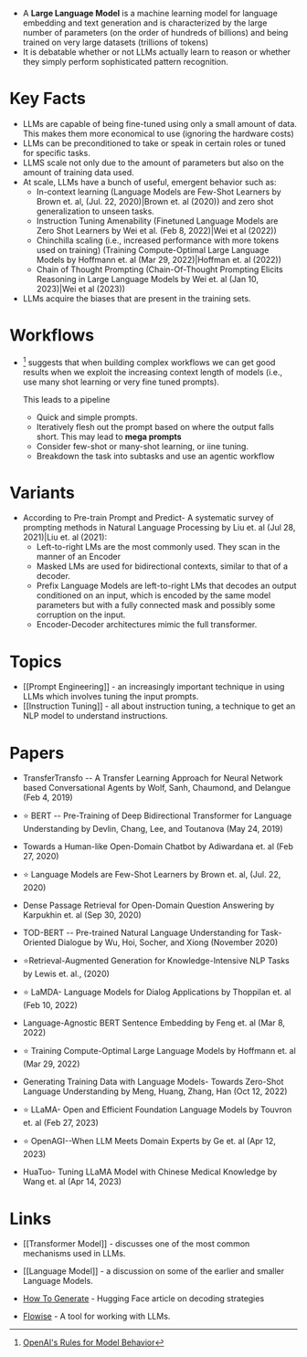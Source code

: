 * A **Large Language Model** is a machine learning model for language embedding and text generation and is characterized by the large number of parameters (on the order of hundreds of billions) and being trained on very large datasets (trillions of tokens)
* It is debatable whether or not LLMs actually learn to reason or whether they simply perform sophisticated pattern recognition.
# Key Facts
* LLMs are capable of being fine-tuned using only a small amount of data. This makes them more economical to use (ignoring the hardware costs)
* LLMs can be preconditioned to take or speak in certain roles or tuned for specific tasks.
* LLMS scale not only due to the amount of parameters but also on the amount of training data used.
* At scale, LLMs have a bunch of useful, emergent behavior such as:
	* In-context learning (Language Models are Few-Shot Learners by Brown et. al, (Jul. 22, 2020)|Brown et. al (2020)) and zero shot generalization to unseen tasks.
	* Instruction Tuning Amenability (Finetuned Language Models are Zero Shot Learners by Wei et al. (Feb 8, 2022)|Wei et al (2022))
	* Chinchilla scaling (i.e., increased performance with more tokens used on training) (Training Compute-Optimal Large Language Models by Hoffmann et. al (Mar 29, 2022)|Hoffman et. al (2022))
	* Chain of Thought Prompting (Chain-Of-Thought Prompting Elicits Reasoning in Large Language Models by Wei et. al (Jan 10, 2023)|Wei et al (2023))
* LLMs acquire the biases that are present in the training sets.

# Workflows
* [^w1] suggests that when building complex workflows we can get good results when we exploit the increasing context length of models (i.e., use many shot learning or very fine tuned prompts).
  
  This leads to a pipeline
	* Quick and simple prompts.
	* Iteratively flesh out the prompt based on where the output falls short. This may lead to **mega prompts**
	* Consider few-shot or many-shot learning, or iine tuning.
	* Breakdown the task into subtasks and use an agentic workflow

[^w1]: [OpenAI's Rules for Model Behavior](https://info.deeplearning.ai/openais-rules-for-model-behavior-better-brain-controlled-robots-alphafold-3-covers-all-biochemistry-ai-oasis-in-the-desert)

# Variants
* According to Pre-train Prompt and Predict- A systematic survey of prompting methods in Natural Language Processing by Liu et. al (Jul 28, 2021)|Liu et. al (2021): 
	* Left-to-right LMs are the most commonly used. They scan in the manner of an Encoder
	* Masked LMs are used for bidirectional contexts, similar to that of a decoder.
	* Prefix Language Models are left-to-right LMs that decodes an output conditioned on an input, which is encoded by the same model parameters but with a fully connected mask and possibly some corruption on the input.
	* Encoder-Decoder architectures mimic the full transformer.
# Topics
* [[Prompt Engineering]] - an increasingly important technique in using LLMs  which involves tuning the input prompts.
* [[Instruction Tuning]] - all about instruction tuning, a technique to get an NLP model to understand instructions.
# Papers
* TransferTransfo -- A Transfer Learning Approach for Neural Network based Conversational Agents by Wolf, Sanh, Chaumond, and Delangue (Feb 4, 2019)

* ⭐ BERT -- Pre-Training of Deep Bidirectional Transformer for Language Understanding by Devlin, Chang, Lee, and Toutanova (May 24, 2019) 

* Towards a Human-like Open-Domain Chatbot by Adiwardana et. al (Feb 27, 2020) 

* ⭐ Language Models are Few-Shot Learners by Brown et. al, (Jul. 22, 2020) 

* Dense Passage Retrieval for Open-Domain Question Answering by Karpukhin et. al (Sep 30, 2020) 

* TOD-BERT -- Pre-trained Natural Language Understanding for Task-Oriented Dialogue by Wu, Hoi, Socher, and Xiong (November 2020) 

* ⭐Retrieval-Augmented Generation for Knowledge-Intensive NLP Tasks by Lewis et. al., (2020) 

* ⭐ LaMDA- Language Models for Dialog Applications by Thoppilan et. al (Feb 10, 2022) 

* Language-Agnostic BERT Sentence Embedding by Feng et. al (Mar 8, 2022) 

* ⭐ Training Compute-Optimal Large Language Models by Hoffmann et. al (Mar 29, 2022)

* Generating Training Data with Language Models- Towards Zero-Shot Language Understanding by Meng, Huang, Zhang, Han (Oct 12, 2022)

* ⭐ LLaMA- Open and Efficient Foundation Language Models by Touvron et. al (Feb 27, 2023) 

* ⭐ OpenAGI--When LLM Meets Domain Experts by Ge et. al (Apr 12, 2023) 

* HuaTuo- Tuning LLaMA Model with Chinese Medical Knowledge by Wang et. al (Apr 14, 2023)
# Links
* [[Transformer Model]] - discusses one of the most common mechanisms used in LLMs.
* [[Language Model]] - a discussion on some of the earlier and smaller Language Models.

* [How To Generate](https://huggingface.co/blog/how-to-generate) - Hugging Face article on decoding strategies
* [Flowise](https://flowiseai.com) - A tool for working with LLMs.